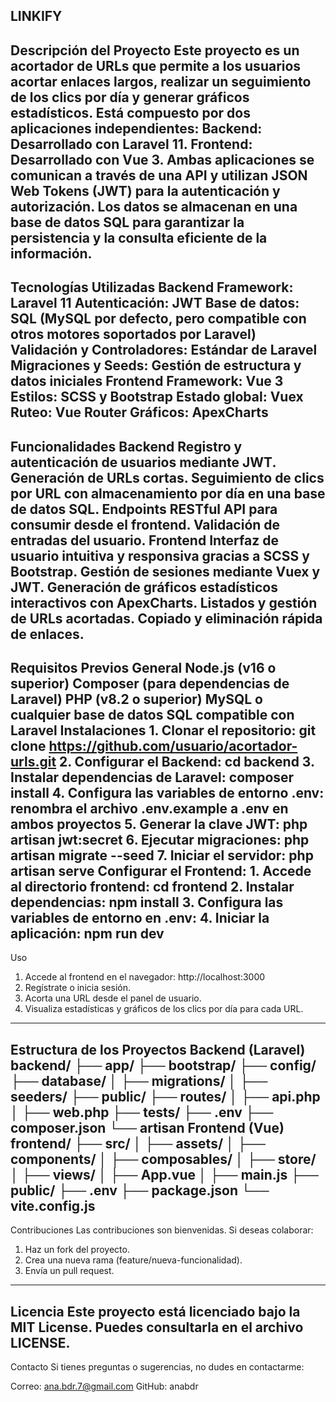 LINKIFY
------------------------------------------------------------------------------------------------------------------------------------------------------------------------------------------------------------------------------------------------------------------------------
Descripción del Proyecto
  Este proyecto es un acortador de URLs que permite a los usuarios acortar enlaces largos, realizar un seguimiento de los clics por día y generar gráficos estadísticos. Está compuesto por dos aplicaciones independientes:
  Backend: Desarrollado con Laravel 11.
  Frontend: Desarrollado con Vue 3.
  Ambas aplicaciones se comunican a través de una API y utilizan JSON Web Tokens (JWT) para la autenticación y autorización. Los datos se almacenan en una base de datos SQL para garantizar la persistencia y la consulta eficiente de la información.
------------------------------------------------------------------------------------------------------------------------------------------------------------------------------------------------------------------------------------------------------------------------------
Tecnologías Utilizadas
  Backend
  Framework: Laravel 11
  Autenticación: JWT
  Base de datos: SQL (MySQL por defecto, pero compatible con otros motores soportados por Laravel)
  Validación y Controladores: Estándar de Laravel
  Migraciones y Seeds: Gestión de estructura y datos iniciales
  Frontend
  Framework: Vue 3
  Estilos: SCSS y Bootstrap
  Estado global: Vuex
  Ruteo: Vue Router
  Gráficos: ApexCharts
----------------------------------------------------------------------------------------------------------------------------------------------------------------------------------------------------------------------------------------------------------------------------  
Funcionalidades
  Backend
    Registro y autenticación de usuarios mediante JWT.
    Generación de URLs cortas.
    Seguimiento de clics por URL con almacenamiento por día en una base de datos SQL.
    Endpoints RESTful API para consumir desde el frontend.
    Validación de entradas del usuario.
  Frontend
    Interfaz de usuario intuitiva y responsiva gracias a SCSS y Bootstrap.
    Gestión de sesiones mediante Vuex y JWT.
    Generación de gráficos estadísticos interactivos con ApexCharts.
    Listados y gestión de URLs acortadas.
    Copiado y eliminación rápida de enlaces.
------------------------------------------------------------------------------------------------------------------------------------------------------------------------------------------------------------------------------------------------------------------------------
Requisitos Previos
  General
    Node.js (v16 o superior)
    Composer (para dependencias de Laravel)
    PHP (v8.2 o superior)
    MySQL o cualquier base de datos SQL compatible con Laravel
  Instalaciones
    1. Clonar el repositorio:
        git clone https://github.com/usuario/acortador-urls.git
    2. Configurar el Backend:
        cd backend
    3. Instalar dependencias de Laravel:
        composer install
    4. Configura las variables de entorno .env:
        renombra el archivo .env.example a .env en ambos proyectos
    5.  Generar la clave JWT:
        php artisan jwt:secret
    6. Ejecutar migraciones:
        php artisan migrate --seed
    7. Iniciar el servidor:
        php artisan serve
  Configurar el Frontend:
    1. Accede al directorio frontend:
        cd frontend
    2. Instalar dependencias:
        npm install
    3. Configura las variables de entorno en .env:
    4. Iniciar la aplicación:
        npm run dev
------------------------------------------------------------------------------------------------------------------------------------------------------------------------------------------------------------------------------------------------------------------------------
Uso
  1. Accede al frontend en el navegador:
      http://localhost:3000
  2. Regístrate o inicia sesión.
  3. Acorta una URL desde el panel de usuario.
  4. Visualiza estadísticas y gráficos de los clics por día para cada URL.
------------------------------------------------------------------------------------------------------------------------------------------------------------------------------------------------------------------------------------------------------------------------------
Estructura de los Proyectos
  Backend (Laravel)
    backend/
    ├── app/
    ├── bootstrap/
    ├── config/
    ├── database/
    │   ├── migrations/
    │   ├── seeders/
    ├── public/
    ├── routes/
    │   ├── api.php
    │   ├── web.php
    ├── tests/
    ├── .env
    ├── composer.json
    └── artisan
  Frontend (Vue)
    frontend/
    ├── src/
    │   ├── assets/
    │   ├── components/
    │   ├── composables/
    │   ├── store/
    │   ├── views/
    │   ├── App.vue
    │   ├── main.js
    ├── public/
    ├── .env
    ├── package.json
    └── vite.config.js
------------------------------------------------------------------------------------------------------------------------------------------------------------------------------------------------------------------------------------------------------------------------------
Contribuciones
  Las contribuciones son bienvenidas. Si deseas colaborar:
  1. Haz un fork del proyecto.
  2. Crea una nueva rama (feature/nueva-funcionalidad).
  3. Envía un pull request.
------------------------------------------------------------------------------------------------------------------------------------------------------------------------------------------------------------------------------------------------------------------------------
Licencia
  Este proyecto está licenciado bajo la MIT License. Puedes consultarla en el archivo LICENSE.
------------------------------------------------------------------------------------------------------------------------------------------------------------------------------------------------------------------------------------------------------------------------------
Contacto
  Si tienes preguntas o sugerencias, no dudes en contactarme:
  
  Correo: ana.bdr.7@gmail.com
  GitHub: anabdr
